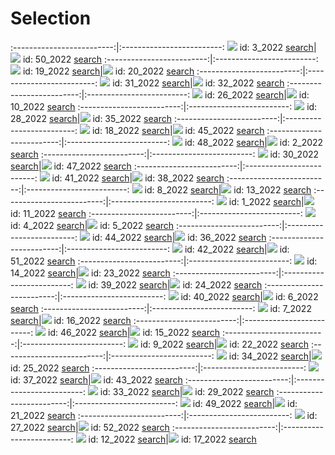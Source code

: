 # Selection

:-------------------------:|:-------------------------:
![](content/2022/3.jpg) id: 3_2022 [search](https://www.bing.com/images/search?view=detailv2&iss=sbi&form=SBIVSP&sbisrc=UrlPaste&q=imgurl:https://visualcommunicationdesign.github.io/content/2022/3.jpg)|![](content/2022/50.jpg) id: 50_2022 [search](https://www.bing.com/images/search?view=detailv2&iss=sbi&form=SBIVSP&sbisrc=UrlPaste&q=imgurl:https://visualcommunicationdesign.github.io/content/2022/50.jpg)
:-------------------------:|:-------------------------:
![](content/2022/19.jpg) id: 19_2022 [search](https://www.bing.com/images/search?view=detailv2&iss=sbi&form=SBIVSP&sbisrc=UrlPaste&q=imgurl:https://visualcommunicationdesign.github.io/content/2022/19.jpg)|![](content/2022/20.jpg) id: 20_2022 [search](https://www.bing.com/images/search?view=detailv2&iss=sbi&form=SBIVSP&sbisrc=UrlPaste&q=imgurl:https://visualcommunicationdesign.github.io/content/2022/20.jpg)
:-------------------------:|:-------------------------:
![](content/2022/31.jpg) id: 31_2022 [search](https://www.bing.com/images/search?view=detailv2&iss=sbi&form=SBIVSP&sbisrc=UrlPaste&q=imgurl:https://visualcommunicationdesign.github.io/content/2022/31.jpg)|![](content/2022/32.jpg) id: 32_2022 [search](https://www.bing.com/images/search?view=detailv2&iss=sbi&form=SBIVSP&sbisrc=UrlPaste&q=imgurl:https://visualcommunicationdesign.github.io/content/2022/32.jpg)
:-------------------------:|:-------------------------:
![](content/2022/26.jpg) id: 26_2022 [search](https://www.bing.com/images/search?view=detailv2&iss=sbi&form=SBIVSP&sbisrc=UrlPaste&q=imgurl:https://visualcommunicationdesign.github.io/content/2022/26.jpg)|![](content/2022/10.jpg) id: 10_2022 [search](https://www.bing.com/images/search?view=detailv2&iss=sbi&form=SBIVSP&sbisrc=UrlPaste&q=imgurl:https://visualcommunicationdesign.github.io/content/2022/10.jpg)
:-------------------------:|:-------------------------:
![](content/2022/28.jpg) id: 28_2022 [search](https://www.bing.com/images/search?view=detailv2&iss=sbi&form=SBIVSP&sbisrc=UrlPaste&q=imgurl:https://visualcommunicationdesign.github.io/content/2022/28.jpg)|![](content/2022/35.jpg) id: 35_2022 [search](https://www.bing.com/images/search?view=detailv2&iss=sbi&form=SBIVSP&sbisrc=UrlPaste&q=imgurl:https://visualcommunicationdesign.github.io/content/2022/35.jpg)
:-------------------------:|:-------------------------:
![](content/2022/18.jpg) id: 18_2022 [search](https://www.bing.com/images/search?view=detailv2&iss=sbi&form=SBIVSP&sbisrc=UrlPaste&q=imgurl:https://visualcommunicationdesign.github.io/content/2022/18.jpg)|![](content/2022/45.jpg) id: 45_2022 [search](https://www.bing.com/images/search?view=detailv2&iss=sbi&form=SBIVSP&sbisrc=UrlPaste&q=imgurl:https://visualcommunicationdesign.github.io/content/2022/45.jpg)
:-------------------------:|:-------------------------:
![](content/2022/48.jpg) id: 48_2022 [search](https://www.bing.com/images/search?view=detailv2&iss=sbi&form=SBIVSP&sbisrc=UrlPaste&q=imgurl:https://visualcommunicationdesign.github.io/content/2022/48.jpg)|![](content/2022/2.jpg) id: 2_2022 [search](https://www.bing.com/images/search?view=detailv2&iss=sbi&form=SBIVSP&sbisrc=UrlPaste&q=imgurl:https://visualcommunicationdesign.github.io/content/2022/2.jpg)
:-------------------------:|:-------------------------:
![](content/2022/30.jpg) id: 30_2022 [search](https://www.bing.com/images/search?view=detailv2&iss=sbi&form=SBIVSP&sbisrc=UrlPaste&q=imgurl:https://visualcommunicationdesign.github.io/content/2022/30.jpg)|![](content/2022/47.jpg) id: 47_2022 [search](https://www.bing.com/images/search?view=detailv2&iss=sbi&form=SBIVSP&sbisrc=UrlPaste&q=imgurl:https://visualcommunicationdesign.github.io/content/2022/47.jpg)
:-------------------------:|:-------------------------:
![](content/2022/41.jpg) id: 41_2022 [search](https://www.bing.com/images/search?view=detailv2&iss=sbi&form=SBIVSP&sbisrc=UrlPaste&q=imgurl:https://visualcommunicationdesign.github.io/content/2022/41.jpg)|![](content/2022/38.jpg) id: 38_2022 [search](https://www.bing.com/images/search?view=detailv2&iss=sbi&form=SBIVSP&sbisrc=UrlPaste&q=imgurl:https://visualcommunicationdesign.github.io/content/2022/38.jpg)
:-------------------------:|:-------------------------:
![](content/2022/8.jpg) id: 8_2022 [search](https://www.bing.com/images/search?view=detailv2&iss=sbi&form=SBIVSP&sbisrc=UrlPaste&q=imgurl:https://visualcommunicationdesign.github.io/content/2022/8.jpg)|![](content/2022/13.jpg) id: 13_2022 [search](https://www.bing.com/images/search?view=detailv2&iss=sbi&form=SBIVSP&sbisrc=UrlPaste&q=imgurl:https://visualcommunicationdesign.github.io/content/2022/13.jpg)
:-------------------------:|:-------------------------:
![](content/2022/1.jpg) id: 1_2022 [search](https://www.bing.com/images/search?view=detailv2&iss=sbi&form=SBIVSP&sbisrc=UrlPaste&q=imgurl:https://visualcommunicationdesign.github.io/content/2022/1.jpg)|![](content/2022/11.jpg) id: 11_2022 [search](https://www.bing.com/images/search?view=detailv2&iss=sbi&form=SBIVSP&sbisrc=UrlPaste&q=imgurl:https://visualcommunicationdesign.github.io/content/2022/11.jpg)
:-------------------------:|:-------------------------:
![](content/2022/4.jpg) id: 4_2022 [search](https://www.bing.com/images/search?view=detailv2&iss=sbi&form=SBIVSP&sbisrc=UrlPaste&q=imgurl:https://visualcommunicationdesign.github.io/content/2022/4.jpg)|![](content/2022/5.jpg) id: 5_2022 [search](https://www.bing.com/images/search?view=detailv2&iss=sbi&form=SBIVSP&sbisrc=UrlPaste&q=imgurl:https://visualcommunicationdesign.github.io/content/2022/5.jpg)
:-------------------------:|:-------------------------:
![](content/2022/44.jpg) id: 44_2022 [search](https://www.bing.com/images/search?view=detailv2&iss=sbi&form=SBIVSP&sbisrc=UrlPaste&q=imgurl:https://visualcommunicationdesign.github.io/content/2022/44.jpg)|![](content/2022/36.jpg) id: 36_2022 [search](https://www.bing.com/images/search?view=detailv2&iss=sbi&form=SBIVSP&sbisrc=UrlPaste&q=imgurl:https://visualcommunicationdesign.github.io/content/2022/36.jpg)
:-------------------------:|:-------------------------:
![](content/2022/42.jpg) id: 42_2022 [search](https://www.bing.com/images/search?view=detailv2&iss=sbi&form=SBIVSP&sbisrc=UrlPaste&q=imgurl:https://visualcommunicationdesign.github.io/content/2022/42.jpg)|![](content/2022/51.jpg) id: 51_2022 [search](https://www.bing.com/images/search?view=detailv2&iss=sbi&form=SBIVSP&sbisrc=UrlPaste&q=imgurl:https://visualcommunicationdesign.github.io/content/2022/51.jpg)
:-------------------------:|:-------------------------:
![](content/2022/14.jpg) id: 14_2022 [search](https://www.bing.com/images/search?view=detailv2&iss=sbi&form=SBIVSP&sbisrc=UrlPaste&q=imgurl:https://visualcommunicationdesign.github.io/content/2022/14.jpg)|![](content/2022/23.jpg) id: 23_2022 [search](https://www.bing.com/images/search?view=detailv2&iss=sbi&form=SBIVSP&sbisrc=UrlPaste&q=imgurl:https://visualcommunicationdesign.github.io/content/2022/23.jpg)
:-------------------------:|:-------------------------:
![](content/2022/39.jpg) id: 39_2022 [search](https://www.bing.com/images/search?view=detailv2&iss=sbi&form=SBIVSP&sbisrc=UrlPaste&q=imgurl:https://visualcommunicationdesign.github.io/content/2022/39.jpg)|![](content/2022/24.jpg) id: 24_2022 [search](https://www.bing.com/images/search?view=detailv2&iss=sbi&form=SBIVSP&sbisrc=UrlPaste&q=imgurl:https://visualcommunicationdesign.github.io/content/2022/24.jpg)
:-------------------------:|:-------------------------:
![](content/2022/40.jpg) id: 40_2022 [search](https://www.bing.com/images/search?view=detailv2&iss=sbi&form=SBIVSP&sbisrc=UrlPaste&q=imgurl:https://visualcommunicationdesign.github.io/content/2022/40.jpg)|![](content/2022/6.jpg) id: 6_2022 [search](https://www.bing.com/images/search?view=detailv2&iss=sbi&form=SBIVSP&sbisrc=UrlPaste&q=imgurl:https://visualcommunicationdesign.github.io/content/2022/6.jpg)
:-------------------------:|:-------------------------:
![](content/2022/7.jpg) id: 7_2022 [search](https://www.bing.com/images/search?view=detailv2&iss=sbi&form=SBIVSP&sbisrc=UrlPaste&q=imgurl:https://visualcommunicationdesign.github.io/content/2022/7.jpg)|![](content/2022/16.jpg) id: 16_2022 [search](https://www.bing.com/images/search?view=detailv2&iss=sbi&form=SBIVSP&sbisrc=UrlPaste&q=imgurl:https://visualcommunicationdesign.github.io/content/2022/16.jpg)
:-------------------------:|:-------------------------:
![](content/2022/46.jpg) id: 46_2022 [search](https://www.bing.com/images/search?view=detailv2&iss=sbi&form=SBIVSP&sbisrc=UrlPaste&q=imgurl:https://visualcommunicationdesign.github.io/content/2022/46.jpg)|![](content/2022/15.jpg) id: 15_2022 [search](https://www.bing.com/images/search?view=detailv2&iss=sbi&form=SBIVSP&sbisrc=UrlPaste&q=imgurl:https://visualcommunicationdesign.github.io/content/2022/15.jpg)
:-------------------------:|:-------------------------:
![](content/2022/9.jpg) id: 9_2022 [search](https://www.bing.com/images/search?view=detailv2&iss=sbi&form=SBIVSP&sbisrc=UrlPaste&q=imgurl:https://visualcommunicationdesign.github.io/content/2022/9.jpg)|![](content/2022/22.jpg) id: 22_2022 [search](https://www.bing.com/images/search?view=detailv2&iss=sbi&form=SBIVSP&sbisrc=UrlPaste&q=imgurl:https://visualcommunicationdesign.github.io/content/2022/22.jpg)
:-------------------------:|:-------------------------:
![](content/2022/34.jpg) id: 34_2022 [search](https://www.bing.com/images/search?view=detailv2&iss=sbi&form=SBIVSP&sbisrc=UrlPaste&q=imgurl:https://visualcommunicationdesign.github.io/content/2022/34.jpg)|![](content/2022/25.jpg) id: 25_2022 [search](https://www.bing.com/images/search?view=detailv2&iss=sbi&form=SBIVSP&sbisrc=UrlPaste&q=imgurl:https://visualcommunicationdesign.github.io/content/2022/25.jpg)
:-------------------------:|:-------------------------:
![](content/2022/37.jpg) id: 37_2022 [search](https://www.bing.com/images/search?view=detailv2&iss=sbi&form=SBIVSP&sbisrc=UrlPaste&q=imgurl:https://visualcommunicationdesign.github.io/content/2022/37.jpg)|![](content/2022/43.jpg) id: 43_2022 [search](https://www.bing.com/images/search?view=detailv2&iss=sbi&form=SBIVSP&sbisrc=UrlPaste&q=imgurl:https://visualcommunicationdesign.github.io/content/2022/43.jpg)
:-------------------------:|:-------------------------:
![](content/2022/33.jpg) id: 33_2022 [search](https://www.bing.com/images/search?view=detailv2&iss=sbi&form=SBIVSP&sbisrc=UrlPaste&q=imgurl:https://visualcommunicationdesign.github.io/content/2022/33.jpg)|![](content/2022/29.jpg) id: 29_2022 [search](https://www.bing.com/images/search?view=detailv2&iss=sbi&form=SBIVSP&sbisrc=UrlPaste&q=imgurl:https://visualcommunicationdesign.github.io/content/2022/29.jpg)
:-------------------------:|:-------------------------:
![](content/2022/49.jpg) id: 49_2022 [search](https://www.bing.com/images/search?view=detailv2&iss=sbi&form=SBIVSP&sbisrc=UrlPaste&q=imgurl:https://visualcommunicationdesign.github.io/content/2022/49.jpg)|![](content/2022/21.jpg) id: 21_2022 [search](https://www.bing.com/images/search?view=detailv2&iss=sbi&form=SBIVSP&sbisrc=UrlPaste&q=imgurl:https://visualcommunicationdesign.github.io/content/2022/21.jpg)
:-------------------------:|:-------------------------:
![](content/2022/27.jpg) id: 27_2022 [search](https://www.bing.com/images/search?view=detailv2&iss=sbi&form=SBIVSP&sbisrc=UrlPaste&q=imgurl:https://visualcommunicationdesign.github.io/content/2022/27.jpg)|![](content/2022/52.jpg) id: 52_2022 [search](https://www.bing.com/images/search?view=detailv2&iss=sbi&form=SBIVSP&sbisrc=UrlPaste&q=imgurl:https://visualcommunicationdesign.github.io/content/2022/52.jpg)
:-------------------------:|:-------------------------:
![](content/2022/12.jpg) id: 12_2022 [search](https://www.bing.com/images/search?view=detailv2&iss=sbi&form=SBIVSP&sbisrc=UrlPaste&q=imgurl:https://visualcommunicationdesign.github.io/content/2022/12.jpg)|![](content/2022/17.jpg) id: 17_2022 [search](https://www.bing.com/images/search?view=detailv2&iss=sbi&form=SBIVSP&sbisrc=UrlPaste&q=imgurl:https://visualcommunicationdesign.github.io/content/2022/17.jpg)
